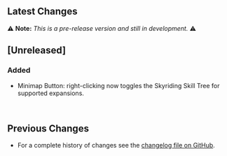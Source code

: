 ## Latest Changes

⚠️ **Note:** _This is a pre-release version and still in development._ ⚠️

## [Unreleased]

### Added

* Minimap Button: right-clicking now toggles the Skyriding Skill Tree for supported expansions.

&nbsp;

## Previous Changes

* For a complete history of changes see the [changelog file on GitHub](https://github.com/erglo/mission-report-button-plus/blob/main/CHANGELOG.md "CHANGELOG.md").
